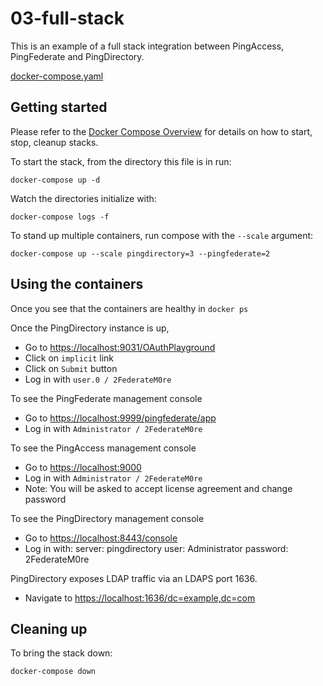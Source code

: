 # 03-full-stack

This is an example of a full stack integration between PingAccess, PingFederate and PingDirectory.

[docker-compose.yaml](https://raw.githubusercontent.com/pingidentity/pingidentity-devops-getting-started/master/11-docker-compose/03-full-stack/docker-compose.yaml)

## Getting started

Please refer to the [Docker Compose Overview](./) for details on how to start, stop, cleanup stacks.

To start the stack, from the directory this file is in run:

`docker-compose up -d`

Watch the directories initialize with:

`docker-compose logs -f`

To stand up multiple containers, run compose with the `--scale` argument:

`docker-compose up --scale pingdirectory=3 --pingfederate=2`

## Using the containers

Once you see that the containers are healthy in `docker ps`

Once the PingDirectory instance is up,

* Go to [https://localhost:9031/OAuthPlayground](https://localhost:9031/OAuthPlayground)
* Click on `implicit` link
* Click on `Submit` button
* Log in with `user.0 / 2FederateM0re`

To see the PingFederate management console

* Go to [https://localhost:9999/pingfederate/app](https://localhost:9999/pingfederate/app)
* Log in with `Administrator / 2FederateM0re`

To see the PingAccess management console

* Go to [https://localhost:9000](https://localhost:9000)
* Log in with `Administrator / 2FederateM0re`
* Note: You will be asked to accept license agreement and change password

To see the PingDirectory management console

* Go to [https://localhost:8443/console](https://localhost:8443/console)
* Log in with:
 server: pingdirectory 
 user: Administrator 
 password: 2FederateM0re

PingDirectory exposes LDAP traffic via an LDAPS port 1636.

* Navigate to [https://localhost:1636/dc=example,dc=com](https://localhost:1636/dc=example,dc=com)

## Cleaning up

To bring the stack down:

`docker-compose down`


